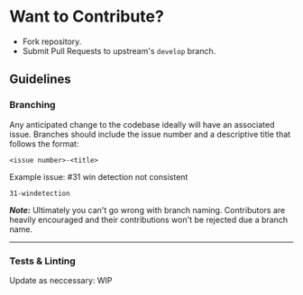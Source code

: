 # Want to Contribute?

- Fork repository.
- Submit Pull Requests to upstream's `develop` branch.

## Guidelines

### Branching

Any anticipated change to the codebase ideally will have an associated issue. Branches should include the issue number and a descriptive title that follows the format:

`<issue number>-<title>`

Example issue: #31 win detection not consistent

`31-windetection`

**_Note:_** Ultimately you can't go wrong with branch naming. Contributors are heavily encouraged and their contributions won't be rejected due a branch name.

---

### Tests & Linting

Update as neccessary: WIP
